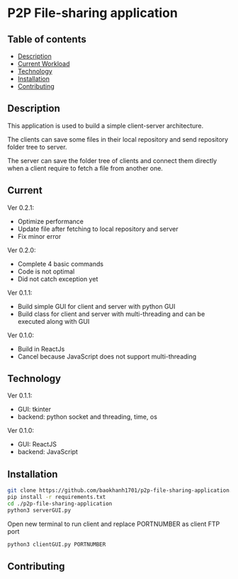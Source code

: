 # P2P File-sharing application

## Table of contents
 - [Description](#description)
 - [Current Workload](#current)
 - [Technology](#technology)
 - [Installation](#installation)
 - [Contributing](#contributing)

## Description
This application is used to build a simple client-server architecture. 

The clients can save some files in their local repository and send repository folder tree to server.

The server can save the folder tree of clients and connect them directly when a client require to fetch a file from another one.

## Current
Ver 0.2.1:
  - Optimize performance
  - Update file after fetching to local repository and server
  - Fix minor error

Ver 0.2.0:
  - Complete 4 basic commands
  - Code is not optimal
  - Did not catch exception yet

Ver 0.1.1: 
  - Build simple GUI for client and server with python GUI
  - Build class for client and server with multi-threading and can be executed along with GUI 

Ver 0.1.0:
  - Build in ReactJs
  - Cancel because JavaScript does not support multi-threading
 
## Technology
Ver 0.1.1:
  - GUI: tkinter
  - backend: python socket and threading, time, os

Ver 0.1.0:
  - GUI: ReactJS
  - backend: JavaScript

## Installation
```bash
git clone https://github.com/baokhanh1701/p2p-file-sharing-application.git
pip install -r requirements.txt
cd ./p2p-file-sharing-application
python3 serverGUI.py
```
Open new terminal to run client and replace PORTNUMBER as client FTP port
```bash
python3 clientGUI.py PORTNUMBER
```

## Contributing

